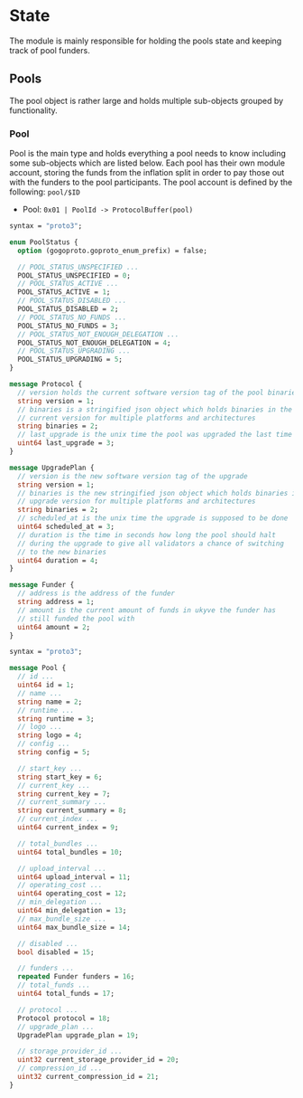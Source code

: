 <!--
order: 2
-->

# State

The module is mainly responsible for holding the pools state
and keeping track of pool funders.

## Pools

The pool object is rather large and holds multiple sub-objects grouped
by functionality.

### Pool

Pool is the main type and holds everything a pool needs to know including some
sub-objects which are listed below. Each pool has their own module account, storing
the funds from the inflation split in order to pay those out with the funders to the
pool participants. The pool account is defined by the following: `pool/$ID`

- Pool: `0x01 | PoolId -> ProtocolBuffer(pool)`

```protobuf
syntax = "proto3";

enum PoolStatus {
  option (gogoproto.goproto_enum_prefix) = false;

  // POOL_STATUS_UNSPECIFIED ...
  POOL_STATUS_UNSPECIFIED = 0;
  // POOL_STATUS_ACTIVE ...
  POOL_STATUS_ACTIVE = 1;
  // POOL_STATUS_DISABLED ...
  POOL_STATUS_DISABLED = 2;
  // POOL_STATUS_NO_FUNDS ...
  POOL_STATUS_NO_FUNDS = 3;
  // POOL_STATUS_NOT_ENOUGH_DELEGATION ...
  POOL_STATUS_NOT_ENOUGH_DELEGATION = 4;
  // POOL_STATUS_UPGRADING ...
  POOL_STATUS_UPGRADING = 5;
}

message Protocol {
  // version holds the current software version tag of the pool binaries
  string version = 1;
  // binaries is a stringified json object which holds binaries in the
  // current version for multiple platforms and architectures
  string binaries = 2;
  // last_upgrade is the unix time the pool was upgraded the last time
  uint64 last_upgrade = 3;
}

message UpgradePlan {
  // version is the new software version tag of the upgrade
  string version = 1;
  // binaries is the new stringified json object which holds binaries in the
  // upgrade version for multiple platforms and architectures
  string binaries = 2;
  // scheduled_at is the unix time the upgrade is supposed to be done
  uint64 scheduled_at = 3;
  // duration is the time in seconds how long the pool should halt
  // during the upgrade to give all validators a chance of switching
  // to the new binaries
  uint64 duration = 4;
}

message Funder {
  // address is the address of the funder
  string address = 1;
  // amount is the current amount of funds in ukyve the funder has
  // still funded the pool with
  uint64 amount = 2;
}
```

```protobuf
syntax = "proto3";

message Pool {
  // id ...
  uint64 id = 1;
  // name ...
  string name = 2;
  // runtime ...
  string runtime = 3;
  // logo ...
  string logo = 4;
  // config ...
  string config = 5;

  // start_key ...
  string start_key = 6;
  // current_key ...
  string current_key = 7;
  // current_summary ...
  string current_summary = 8;
  // current_index ...
  uint64 current_index = 9;

  // total_bundles ...
  uint64 total_bundles = 10;

  // upload_interval ...
  uint64 upload_interval = 11;
  // operating_cost ...
  uint64 operating_cost = 12;
  // min_delegation ...
  uint64 min_delegation = 13;
  // max_bundle_size ...
  uint64 max_bundle_size = 14;

  // disabled ...
  bool disabled = 15;

  // funders ...
  repeated Funder funders = 16;
  // total_funds ...
  uint64 total_funds = 17;

  // protocol ...
  Protocol protocol = 18;
  // upgrade_plan ...
  UpgradePlan upgrade_plan = 19;

  // storage_provider_id ...
  uint32 current_storage_provider_id = 20;
  // compression_id ...
  uint32 current_compression_id = 21;
}
```
